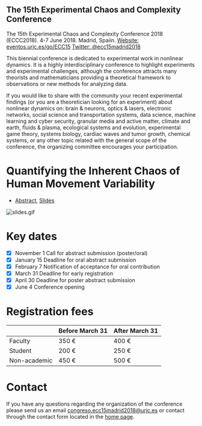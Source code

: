 The 15th Experimental Chaos and Complexity Conference
---

The 15th Experimental Chaos and Complexity Conference 2018 (ECCC2018). 
4-7 June 2018. Madrid, Spaiin.  [Website: eventos.urjc.es/go/ECC15](https://eventos.urjc.es/9662/detail/the-15th-experimental-chaos-and-complexity-conference.html)  [Twitter: @ecc15madrid2018 ](https://twitter.com/ecc15madrid2018)

This biennial conference is dedicated to experimental work in nonlinear
dynamics. It is a highly interdisciplinary conference to highlight experiments
and experimental challenges, although the conference attracts many theorists
and mathematicians providing a theoretical framework to observations or
new methods for analyzing data.

If you would like to share with the community your recent experimental
findings (or you are a theoretician looking for an experiment) about
nonlinear dynamics on: brain & neurons, optics & lasers, electronic networks,
social science and transportation systems, data science, machine learning and cyber security,
granular media and active matter, climate and earth,  fluids & plasma, 
ecological systems and evolution, experimental game theory, 
systems biology, cardiac waves and tumor growth,  chemical systems,
or any other topic related with the general scope of the conference,
the organizing committee encourages your participation.

# Quantifying the Inherent Chaos of Human Movement Variability

* [Abstract](https://github.com/mxochicale/eccc2018/tree/master/abstract), [Slides](https://github.com/mxochicale/eccc2018/tree/master/slides)

![slides.gif](https://github.com/mxochicale/eccc2018/blob/master/slides/gif-slides/slides.gif)


# Key dates
- [x] November 1	Call for abstract submission (poster/oral)
- [x] January 15	Deadline for oral abstract submission 
- [x] February 7	Notification of acceptance for oral contribution
- [x] March 31	Deadline for early registration
- [x] April 30	Deadline for poster abstract submission
- [x] June 4	Conference opening

# Registration fees

|   | Before March 31 | After March 31 |
| --- |--- | --- |
| Faculty |350 € |400 € |
| Student | 200 € | 250 € |
| Non-academic | 450 € | 500 € |

# Contact

If you have any questions regarding the organization of the conference
please send us an email  congreso.ecc15madrid2018@urjc.es 
or contact through the contact form located in the
[home page](https://eventos.urjc.es/9662/detail/the-15th-experimental-chaos-and-complexity-conference.html).


